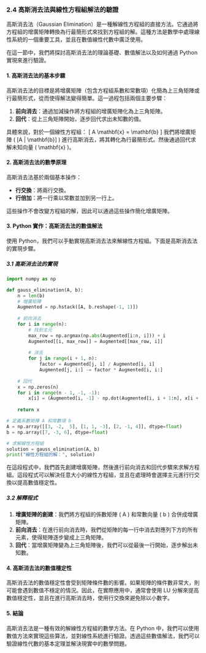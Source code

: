 ### 2.4 高斯消去法與線性方程組解法的驗證

高斯消去法（Gaussian Elimination）是一種解線性方程組的直接方法。它通過將方程組的增廣矩陣轉換為行最簡形式來找到方程組的解。這種方法是數學中處理線性系統的一個重要工具，並且在數值線性代數中廣泛使用。

在這一節中，我們將探討高斯消去法的理論基礎、數值解法以及如何通過 Python 實現來進行驗證。

#### 1. **高斯消去法的基本步驟**

高斯消去法的目標是將增廣矩陣（包含方程組系數和常數項）化簡為上三角矩陣或行最簡形式，從而使得解法變得簡單。這一過程包括兩個主要步驟：

1. **前向消去**：通過加減操作將方程組的增廣矩陣化為上三角矩陣。
2. **回代**：從上三角矩陣開始，逐步回代求出未知數的值。

具體來說，對於一個線性方程組：
\[
A \mathbf{x} = \mathbf{b}
\]
我們將增廣矩陣 \( [A | \mathbf{b}] \) 進行高斯消去，將其轉化為行最簡形式。然後通過回代求解未知向量 \( \mathbf{x} \)。

#### 2. **高斯消去法的數學原理**

高斯消去法基於兩個基本操作：

- **行交換**：將兩行交換。
- **行倍加**：將一行乘以常數並加到另一行上。

這些操作不會改變方程組的解，因此可以通過這些操作簡化增廣矩陣。

#### 3. **Python 實作：高斯消去法的數值解法**

使用 Python，我們可以手動實現高斯消去法來解線性方程組。下面是高斯消去法的實現步驟。

##### 3.1 高斯消去法的實現

```python
import numpy as np

def gauss_elimination(A, b):
    n = len(b)
    # 增廣矩陣
    Augmented = np.hstack([A, b.reshape(-1, 1)])
    
    # 前向消去
    for i in range(n):
        # 找到主元
        max_row = np.argmax(np.abs(Augmented[i:n, i])) + i
        Augmented[[i, max_row]] = Augmented[[max_row, i]]
        
        # 消去
        for j in range(i + 1, n):
            factor = Augmented[j, i] / Augmented[i, i]
            Augmented[j, i:] -= factor * Augmented[i, i:]
    
    # 回代
    x = np.zeros(n)
    for i in range(n - 1, -1, -1):
        x[i] = (Augmented[i, -1] - np.dot(Augmented[i, i + 1:n], x[i + 1:n])) / Augmented[i, i]
    
    return x

# 定義系數矩陣 A 和常數項 b
A = np.array([[3, -2,  5], [1, 1, -3], [2, -1, 4]], dtype=float)
b = np.array([7, -3, 6], dtype=float)

# 求解線性方程組
solution = gauss_elimination(A, b)
print("線性方程組的解：", solution)
```

在這段程式中，我們首先創建增廣矩陣，然後進行前向消去和回代步驟來求解方程組。這段程式可以解決任意大小的線性方程組，並且在處理時會選擇主元進行行交換以提高數值穩定性。

##### 3.2 解釋程式

1. **增廣矩陣的創建**：我們將方程組的係數矩陣 \( A \) 和常數向量 \( b \) 合併成增廣矩陣。
2. **前向消去**：在進行前向消去時，我們從矩陣的每一行中消去對應列下方的所有元素，使得矩陣逐步變成上三角矩陣。
3. **回代**：當增廣矩陣變為上三角矩陣後，我們可以從最後一行開始，逐步解出未知數。

#### 4. **高斯消去法的數值穩定性**

高斯消去法的數值穩定性會受到矩陣條件數的影響。如果矩陣的條件數非常大，則可能會遇到數值不穩定的情況。因此，在實際應用中，通常會使用 LU 分解來提高數值穩定性，並且在進行高斯消去時，使用行交換來避免除以小數字。

#### 5. **結論**

高斯消去法是一種有效的解線性方程組的數學方法。在 Python 中，我們可以使用數值方法來實現這些算法，並對線性系統進行驗證。透過這些數值解法，我們可以驗證線性代數的基本定理並解決現實中的數學問題。